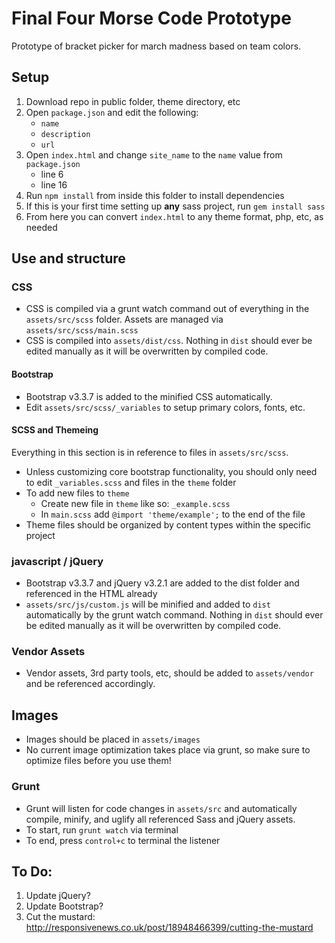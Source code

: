 # Final Four Morse Code Prototype
Prototype of bracket picker for march madness based on team colors.

## Setup
1. Download repo in public folder, theme directory, etc
2. Open `package.json` and edit the following:
    - `name`
    - `description`
    - `url`
3. Open `index.html` and change `site_name` to the `name` value from `package.json`
    - line 6
    - line 16
4. Run `npm install` from inside this folder to install dependencies
5. If this is your first time setting up **any** sass project, run `gem install sass`
6. From here you can convert `index.html` to any theme format, php, etc, as needed

## Use and structure

### CSS
- CSS is compiled via a grunt watch command out of everything in the `assets/src/scss` folder. Assets are managed via `assets/src/scss/main.scss`
- CSS is compiled into `assets/dist/css`. Nothing in `dist` should ever be edited manually as it will be overwritten by compiled code.

#### Bootstrap
- Bootstrap v3.3.7 is added to the minified CSS automatically.
- Edit `assets/src/scss/_variables` to setup primary colors, fonts, etc.

#### SCSS and Themeing
Everything in this section is in reference to files in `assets/src/scss`.
- Unless customizing core bootstrap functionality, you should only need to edit `_variables.scss` and files in the `theme` folder
- To add new files to `theme`
  - Create new file in `theme` like so: `_example.scss`
  - In `main.scss` add `@import 'theme/example';` to the end of the file
- Theme files should be organized by content types within the specific project

### javascript / jQuery
- Bootstrap v3.3.7 and jQuery v3.2.1 are added to the dist folder and referenced in the HTML already
- `assets/src/js/custom.js` will be minified and added to `dist` automatically by the grunt watch command. Nothing in `dist` should ever be edited manually as it will be overwritten by compiled code.

### Vendor Assets
- Vendor assets, 3rd party tools, etc, should be added to `assets/vendor` and be referenced accordingly.

## Images
- Images should be placed in `assets/images`
- No current image optimization takes place via grunt, so make sure to optimize files before you use them!

### Grunt
- Grunt will listen for code changes in `assets/src` and automatically compile, minify, and uglify all referenced Sass and jQuery assets.
- To start, run `grunt watch` via terminal
- To end, press `control+c` to terminal the listener

## To Do:
1. Update jQuery?
2. Update Bootstrap?
3. Cut the mustard: <http://responsivenews.co.uk/post/18948466399/cutting-the-mustard>